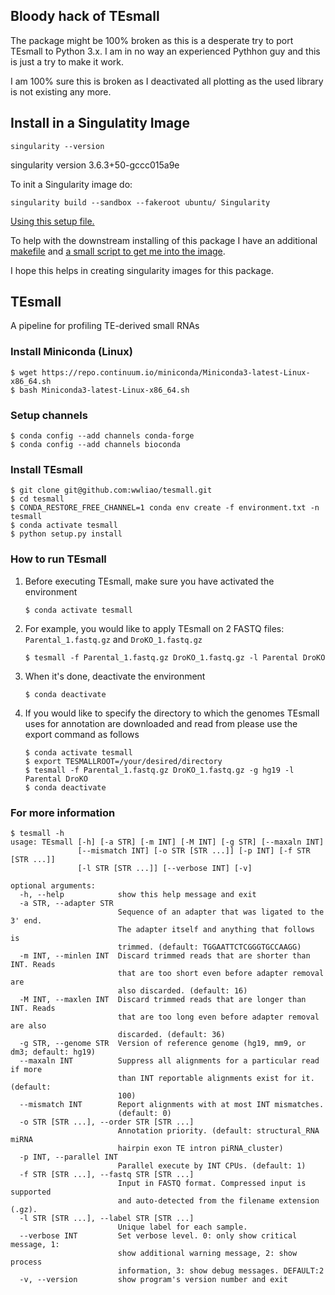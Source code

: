 ## Bloody hack of TEsmall

The package might be 100% broken as this is a desperate try to port TEsmall to Python 3.x.
I am in no way an experienced Pythhon guy and this is just a try to make it work.

I am 100% sure this is broken as I deactivated all plotting as the used library is not existing any more.


## Install in a Singulatity Image

``` 
singularity --version
```

singularity version 3.6.3+50-gccc015a9e

To init a Singularity image do:

```
singularity build --sandbox --fakeroot ubuntu/ Singularity
```

[Using this setup file.](./Singularity)

To help with the downstream installing of this package I have an additional [makefile](.Makefile) and [a small script to get me into the image](.shell.sh).

I hope this helps in creating singularity images for this package.


## TEsmall

A pipeline for profiling TE-derived small RNAs

### Install Miniconda (Linux)

```
$ wget https://repo.continuum.io/miniconda/Miniconda3-latest-Linux-x86_64.sh
$ bash Miniconda3-latest-Linux-x86_64.sh
```

### Setup channels

```
$ conda config --add channels conda-forge
$ conda config --add channels bioconda
```

### Install TEsmall

```
$ git clone git@github.com:wwliao/tesmall.git
$ cd tesmall
$ CONDA_RESTORE_FREE_CHANNEL=1 conda env create -f environment.txt -n tesmall
$ conda activate tesmall
$ python setup.py install
```

### How to run TEsmall

1. Before executing TEsmall, make sure you have activated the environment

	```
	$ conda activate tesmall
	```

2. For example, you would like to apply TEsmall on 2 FASTQ files: `Parental_1.fastq.gz` and `DroKO_1.fastq.gz`

	```
	$ tesmall -f Parental_1.fastq.gz DroKO_1.fastq.gz -l Parental DroKO
	```

3. When it's done, deactivate the environment

	```
	$ conda deactivate
	```
4. If you would like to specify the directory to which the genomes TEsmall uses for annotation are downloaded and read from please use the export command as follows
	
	```
	$ conda activate tesmall
	$ export TESMALLROOT=/your/desired/directory
	$ tesmall -f Parental_1.fastq.gz DroKO_1.fastq.gz -g hg19 -l Parental DroKO
	$ conda deactivate
	```
### For more information

```
$ tesmall -h
usage: TEsmall [-h] [-a STR] [-m INT] [-M INT] [-g STR] [--maxaln INT]
               [--mismatch INT] [-o STR [STR ...]] [-p INT] [-f STR [STR ...]]
               [-l STR [STR ...]] [--verbose INT] [-v]

optional arguments:
  -h, --help            show this help message and exit
  -a STR, --adapter STR
                        Sequence of an adapter that was ligated to the 3' end.
                        The adapter itself and anything that follows is
                        trimmed. (default: TGGAATTCTCGGGTGCCAAGG)
  -m INT, --minlen INT  Discard trimmed reads that are shorter than INT. Reads
                        that are too short even before adapter removal are
                        also discarded. (default: 16)
  -M INT, --maxlen INT  Discard trimmed reads that are longer than INT. Reads
                        that are too long even before adapter removal are also
                        discarded. (default: 36)
  -g STR, --genome STR  Version of reference genome (hg19, mm9, or dm3; default: hg19)
  --maxaln INT          Suppress all alignments for a particular read if more
                        than INT reportable alignments exist for it. (default:
                        100)
  --mismatch INT        Report alignments with at most INT mismatches.
                        (default: 0)
  -o STR [STR ...], --order STR [STR ...]
                        Annotation priority. (default: structural_RNA miRNA
                        hairpin exon TE intron piRNA_cluster)
  -p INT, --parallel INT
                        Parallel execute by INT CPUs. (default: 1)
  -f STR [STR ...], --fastq STR [STR ...]
                        Input in FASTQ format. Compressed input is supported
                        and auto-detected from the filename extension (.gz).
  -l STR [STR ...], --label STR [STR ...]
                        Unique label for each sample.
  --verbose INT         Set verbose level. 0: only show critical message, 1:
                        show additional warning message, 2: show process
                        information, 3: show debug messages. DEFAULT:2
  -v, --version         show program's version number and exit
```


